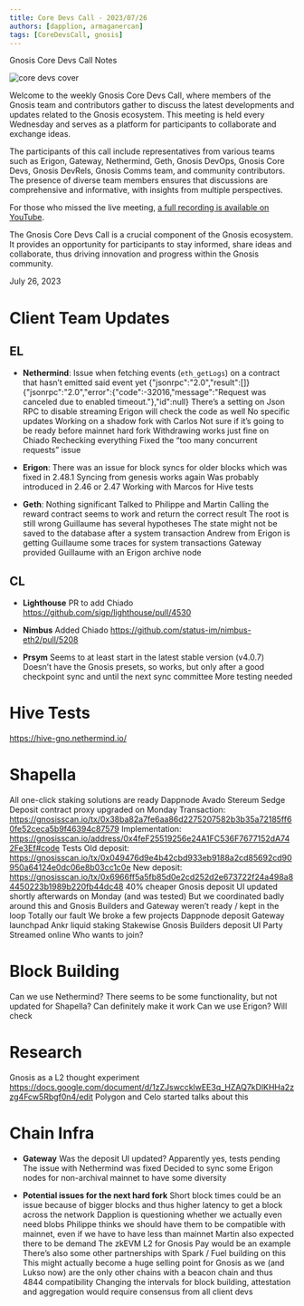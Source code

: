 ```yaml
---
title: Core Devs Call - 2023/07/26
authors: [dapplion, armaganercan]
tags: [CoreDevsCall, gnosis]
---
```


Gnosis Core Devs Call Notes

![core devs cover](https://github.com/gnosischain/documentation-1/assets/75987728/ab69071b-49b3-4621-87ea-ad8d56f7f794)

Welcome to the weekly Gnosis Core Devs Call, where members of the Gnosis team and contributors gather to discuss the latest developments and updates related to the Gnosis ecosystem. This meeting is held every Wednesday and serves as a platform for participants to collaborate and exchange ideas.

The participants of this call include representatives from various teams such as Erigon, Gateway, Nethermind, Geth, Gnosis DevOps, Gnosis Core Devs, Gnosis DevRels, Gnosis Comms team, and community contributors. The presence of diverse team members ensures that discussions are comprehensive and informative, with insights from multiple perspectives.

For those who missed the live meeting, [a full recording is available on YouTube](https://youtu.be/DYi4jxbSKOY).

The Gnosis Core Devs Call is a crucial component of the Gnosis ecosystem. It provides an opportunity for participants to stay informed, share ideas and collaborate, thus driving innovation and progress within the Gnosis community.

July 26, 2023

# Client Team Updates

## EL

- **Nethermind**:
  Issue when fetching events (`eth_getLogs`) on a contract that hasn’t emitted said event yet
  \{"jsonrpc":"2.0","result":[]\}\{"jsonrpc":"2.0","error":\{"code":-32016,"message":"Request was canceled due to enabled timeout."\},"id":null\}
  There’s a setting on Json RPC to disable streaming
  Erigon will check the code as well
  No specific updates
  Working on a shadow fork with Carlos
  Not sure if it’s going to be ready before mainnet hard fork
  Withdrawing works just fine on Chiado
  Rechecking everything
  Fixed the “too many concurrent requests” issue

- **Erigon**:
  There was an issue for block syncs for older blocks which was fixed in 2.48.1
  Syncing from genesis works again
  Was probably introduced in 2.46 or 2.47
  Working with Marcos for Hive tests

- **Geth**:
  Nothing significant
  Talked to Philippe and Martin
  Calling the reward contract seems to work and return the correct result
  The root is still wrong
  Guillaume has several hypotheses
  The state might not be saved to the database after a system transaction
  Andrew from Erigon is getting Guillaume some traces for system transactions
  Gateway provided Guillaume with an Erigon archive node

## CL

- **Lighthouse**
  PR to add Chiado
  https://github.com/sigp/lighthouse/pull/4530

- **Nimbus**
  Added Chiado
  https://github.com/status-im/nimbus-eth2/pull/5208

- **Prsym**
  Seems to at least start in the latest stable version (v4.0.7)
  Doesn’t have the Gnosis presets, so works, but only after a good checkpoint sync and until the next sync committee
  More testing needed

# Hive Tests

https://hive-gno.nethermind.io/

# Shapella

All one-click staking solutions are ready
Dappnode
Avado
Stereum
Sedge
Deposit contract proxy upgraded on Monday
Transaction: https://gnosisscan.io/tx/0x38ba82a7fe6aa86d2275207582b3b35a72185ff60fe52ceca5b9f46394c87579
Implementation: https://gnosisscan.io/address/0x4feF25519256e24A1FC536F7677152dA742Fe3Ef#code
Tests
Old deposit: https://gnosisscan.io/tx/0x049476d9e4b42cbd933eb9188a2cd85692cd90950a64124e0dc06e8b03cc1c0e
New deposit: https://gnosisscan.io/tx/0x6966ff5a5fb85d0e2cd252d2e673722f24a498a84450223b1989b220fb44dc48
40% cheaper
Gnosis deposit UI updated shortly afterwards on Monday (and was tested)
But we coordinated badly around this and Gnosis Builders and Gateway weren’t ready / kept in the loop
Totally our fault
We broke a few projects
Dappnode deposit
Gateway launchpad
Ankr liquid staking
Stakewise
Gnosis Builders deposit UI
Party
Streamed online
Who wants to join?

# Block Building

Can we use Nethermind?
There seems to be some functionality, but not updated for Shapella?
Can definitely make it work
Can we use Erigon?
Will check

# Research

Gnosis as a L2 thought experiment
https://docs.google.com/document/d/1zZJswccklwEE3q_HZAQ7kDlKHHa2zzg4Fcw5Rbgf0n4/edit
Polygon and Celo started talks about this

# Chain Infra

- **Gateway**
  Was the deposit UI updated?
  Apparently yes, tests pending
  The issue with Nethermind was fixed
  Decided to sync some Erigon nodes for non-archival mainnet to have some diversity

- **Potential issues for the next hard fork**
  Short block times could be an issue because of bigger blocks and thus higher latency to get a block across the network
  Dapplion is questioning whether we actually even need blobs
  Philippe thinks we should have them to be compatible with mainnet, even if we have to have less than mainnet
  Martin also expected there to be demand
  The zkEVM L2 for Gnosis Pay would be an example
  There’s also some other partnerships with Spark / Fuel building on this
  This might actually become a huge selling point for Gnosis as we (and Lukso now) are the only other chains with a beacon chain and thus 4844 compatibility
  Changing the intervals for block building, attestation and aggregation would require consensus from all client devs
